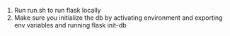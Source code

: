 1. Run run.sh to run flask locally
2. Make sure you initialize the db by activating environment and exporting env variables and running flask init-db
